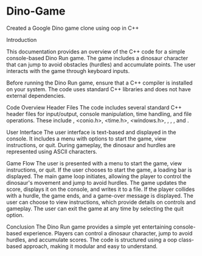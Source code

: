 # Dino-Game
Created a Google Dino game clone using oop in C++

Introduction

This documentation provides an overview of the C++ code for a simple console-based Dino Run game. 
The game includes a dinosaur character that can jump to avoid obstacles (hurdles) and accumulate points. 
The user interacts with the game through keyboard inputs.

Before running the Dino Run game, ensure that a C++ compiler is installed on your system. The code uses standard C++ libraries and does not have external dependencies.

Code Overview
Header Files
The code includes several standard C++ header files for input/output, console manipulation, time handling, and file operations.
These include <iostream>, <conio.h>, <time.h>, <windows.h>, <stack>, <queue>, <cstdlib>, and <fstream>.


User Interface
The user interface is text-based and displayed in the console.
It includes a menu with options to start the game, view instructions, or quit.
During gameplay, the dinosaur and hurdles are represented using ASCII characters.

Game Flow
The user is presented with a menu to start the game, view instructions, or quit.
If the user chooses to start the game, a loading bar is displayed.
The main game loop initiates, allowing the player to control the dinosaur's movement and jump to avoid hurdles.
The game updates the score, displays it on the console, and writes it to a file.
If the player collides with a hurdle, the game ends, and a game-over message is displayed.
The user can choose to view instructions, which provide details on controls and gameplay.
The user can exit the game at any time by selecting the quit option.

Conclusion
The Dino Run game provides a simple yet entertaining console-based experience.
Players can control a dinosaur character, jump to avoid hurdles, and accumulate scores. 
The code is structured using a oop class-based approach, making it modular and easy to understand.

